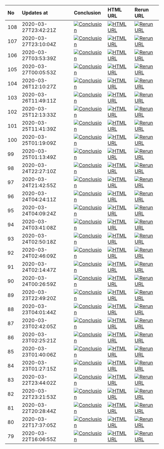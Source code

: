 | No  | Updates at           | Conclusion                                                                    | HTML URL                                                                                                                                            | Rerun URL                                                                                                                                                            |
| :-- | :------------------- | :---------------------------------------------------------------------------- | :-------------------------------------------------------------------------------------------------------------------------------------------------- | :------------------------------------------------------------------------------------------------------------------------------------------------------------------- |
| 108 | 2020-03-27T23:42:21Z | [![Conclusion](https://img.shields.io/badge/build-pass-brightgreen)](success) | [![HTML URL](https://img.shields.io/badge/build-fail-red)](https://github.com/e2e-boilerplate/cypress-es-modules-chai-assert/actions/runs/64985209) | [![Rerun URL](https://img.shields.io/badge/build-fail-red)](https://api.github.com/repos/e2e-boilerplate/cypress-es-modules-chai-assert/actions/runs/64985209/rerun) |
| 107 | 2020-03-27T23:10:04Z | [![Conclusion](https://img.shields.io/badge/build-pass-brightgreen)](success) | [![HTML URL](https://img.shields.io/badge/build-fail-red)](https://github.com/e2e-boilerplate/cypress-es-modules-chai-assert/actions/runs/64974138) | [![Rerun URL](https://img.shields.io/badge/build-fail-red)](https://api.github.com/repos/e2e-boilerplate/cypress-es-modules-chai-assert/actions/runs/64974138/rerun) |
| 106 | 2020-03-27T03:53:39Z | [![Conclusion](https://img.shields.io/badge/build-pass-brightgreen)](success) | [![HTML URL](https://img.shields.io/badge/build-fail-red)](https://github.com/e2e-boilerplate/cypress-es-modules-chai-assert/actions/runs/64316337) | [![Rerun URL](https://img.shields.io/badge/build-fail-red)](https://api.github.com/repos/e2e-boilerplate/cypress-es-modules-chai-assert/actions/runs/64316337/rerun) |
| 105 | 2020-03-27T00:05:53Z | [![Conclusion](https://img.shields.io/badge/build-pass-brightgreen)](success) | [![HTML URL](https://img.shields.io/badge/build-fail-red)](https://github.com/e2e-boilerplate/cypress-es-modules-chai-assert/actions/runs/64212222) | [![Rerun URL](https://img.shields.io/badge/build-fail-red)](https://api.github.com/repos/e2e-boilerplate/cypress-es-modules-chai-assert/actions/runs/64212222/rerun) |
| 104 | 2020-03-26T12:10:27Z | [![Conclusion](https://img.shields.io/badge/build-pass-brightgreen)](success) | [![HTML URL](https://img.shields.io/badge/build-fail-red)](https://github.com/e2e-boilerplate/cypress-es-modules-chai-assert/actions/runs/63768380) | [![Rerun URL](https://img.shields.io/badge/build-fail-red)](https://api.github.com/repos/e2e-boilerplate/cypress-es-modules-chai-assert/actions/runs/63768380/rerun) |
| 103 | 2020-03-26T11:49:11Z | [![Conclusion](https://img.shields.io/badge/build-pass-brightgreen)](success) | [![HTML URL](https://img.shields.io/badge/build-fail-red)](https://github.com/e2e-boilerplate/cypress-es-modules-chai-assert/actions/runs/63750965) | [![Rerun URL](https://img.shields.io/badge/build-fail-red)](https://api.github.com/repos/e2e-boilerplate/cypress-es-modules-chai-assert/actions/runs/63750965/rerun) |
| 102 | 2020-03-25T12:13:33Z | [![Conclusion](https://img.shields.io/badge/build-pass-brightgreen)](success) | [![HTML URL](https://img.shields.io/badge/build-fail-red)](https://github.com/e2e-boilerplate/cypress-es-modules-chai-assert/actions/runs/62974122) | [![Rerun URL](https://img.shields.io/badge/build-fail-red)](https://api.github.com/repos/e2e-boilerplate/cypress-es-modules-chai-assert/actions/runs/62974122/rerun) |
| 101 | 2020-03-25T11:41:39Z | [![Conclusion](https://img.shields.io/badge/build-pass-brightgreen)](success) | [![HTML URL](https://img.shields.io/badge/build-fail-red)](https://github.com/e2e-boilerplate/cypress-es-modules-chai-assert/actions/runs/62952743) | [![Rerun URL](https://img.shields.io/badge/build-fail-red)](https://api.github.com/repos/e2e-boilerplate/cypress-es-modules-chai-assert/actions/runs/62952743/rerun) |
| 100 | 2020-03-25T01:19:09Z | [![Conclusion](https://img.shields.io/badge/build-pass-brightgreen)](success) | [![HTML URL](https://img.shields.io/badge/build-fail-red)](https://github.com/e2e-boilerplate/cypress-es-modules-chai-assert/actions/runs/62659579) | [![Rerun URL](https://img.shields.io/badge/build-fail-red)](https://api.github.com/repos/e2e-boilerplate/cypress-es-modules-chai-assert/actions/runs/62659579/rerun) |
| 99  | 2020-03-25T01:13:49Z | [![Conclusion](https://img.shields.io/badge/build-pass-brightgreen)](success) | [![HTML URL](https://img.shields.io/badge/build-fail-red)](https://github.com/e2e-boilerplate/cypress-es-modules-chai-assert/actions/runs/62657811) | [![Rerun URL](https://img.shields.io/badge/build-fail-red)](https://api.github.com/repos/e2e-boilerplate/cypress-es-modules-chai-assert/actions/runs/62657811/rerun) |
| 98  | 2020-03-24T22:27:10Z | [![Conclusion](https://img.shields.io/badge/build-pass-brightgreen)](success) | [![HTML URL](https://img.shields.io/badge/build-fail-red)](https://github.com/e2e-boilerplate/cypress-es-modules-chai-assert/actions/runs/62573038) | [![Rerun URL](https://img.shields.io/badge/build-fail-red)](https://api.github.com/repos/e2e-boilerplate/cypress-es-modules-chai-assert/actions/runs/62573038/rerun) |
| 97  | 2020-03-24T21:42:55Z | [![Conclusion](https://img.shields.io/badge/build-pass-brightgreen)](success) | [![HTML URL](https://img.shields.io/badge/build-fail-red)](https://github.com/e2e-boilerplate/cypress-es-modules-chai-assert/actions/runs/62548419) | [![Rerun URL](https://img.shields.io/badge/build-fail-red)](https://api.github.com/repos/e2e-boilerplate/cypress-es-modules-chai-assert/actions/runs/62548419/rerun) |
| 96  | 2020-03-24T04:24:11Z | [![Conclusion](https://img.shields.io/badge/build-pass-brightgreen)](success) | [![HTML URL](https://img.shields.io/badge/build-fail-red)](https://github.com/e2e-boilerplate/cypress-es-modules-chai-assert/actions/runs/61951851) | [![Rerun URL](https://img.shields.io/badge/build-fail-red)](https://api.github.com/repos/e2e-boilerplate/cypress-es-modules-chai-assert/actions/runs/61951851/rerun) |
| 95  | 2020-03-24T04:09:24Z | [![Conclusion](https://img.shields.io/badge/build-pass-brightgreen)](success) | [![HTML URL](https://img.shields.io/badge/build-fail-red)](https://github.com/e2e-boilerplate/cypress-es-modules-chai-assert/actions/runs/61947688) | [![Rerun URL](https://img.shields.io/badge/build-fail-red)](https://api.github.com/repos/e2e-boilerplate/cypress-es-modules-chai-assert/actions/runs/61947688/rerun) |
| 94  | 2020-03-24T03:41:08Z | [![Conclusion](https://img.shields.io/badge/build-pass-brightgreen)](success) | [![HTML URL](https://img.shields.io/badge/build-fail-red)](https://github.com/e2e-boilerplate/cypress-es-modules-chai-assert/actions/runs/61932730) | [![Rerun URL](https://img.shields.io/badge/build-fail-red)](https://api.github.com/repos/e2e-boilerplate/cypress-es-modules-chai-assert/actions/runs/61932730/rerun) |
| 93  | 2020-03-24T02:50:18Z | [![Conclusion](https://img.shields.io/badge/build-pass-brightgreen)](success) | [![HTML URL](https://img.shields.io/badge/build-fail-red)](https://github.com/e2e-boilerplate/cypress-es-modules-chai-assert/actions/runs/61911141) | [![Rerun URL](https://img.shields.io/badge/build-fail-red)](https://api.github.com/repos/e2e-boilerplate/cypress-es-modules-chai-assert/actions/runs/61911141/rerun) |
| 92  | 2020-03-24T02:46:09Z | [![Conclusion](https://img.shields.io/badge/build-pass-brightgreen)](success) | [![HTML URL](https://img.shields.io/badge/build-fail-red)](https://github.com/e2e-boilerplate/cypress-es-modules-chai-assert/actions/runs/61909781) | [![Rerun URL](https://img.shields.io/badge/build-fail-red)](https://api.github.com/repos/e2e-boilerplate/cypress-es-modules-chai-assert/actions/runs/61909781/rerun) |
| 91  | 2020-03-24T02:14:47Z | [![Conclusion](https://img.shields.io/badge/build-pass-brightgreen)](success) | [![HTML URL](https://img.shields.io/badge/build-fail-red)](https://github.com/e2e-boilerplate/cypress-es-modules-chai-assert/actions/runs/61899676) | [![Rerun URL](https://img.shields.io/badge/build-fail-red)](https://api.github.com/repos/e2e-boilerplate/cypress-es-modules-chai-assert/actions/runs/61899676/rerun) |
| 90  | 2020-03-24T00:26:59Z | [![Conclusion](https://img.shields.io/badge/build-pass-brightgreen)](success) | [![HTML URL](https://img.shields.io/badge/build-fail-red)](https://github.com/e2e-boilerplate/cypress-es-modules-chai-assert/actions/runs/61854263) | [![Rerun URL](https://img.shields.io/badge/build-fail-red)](https://api.github.com/repos/e2e-boilerplate/cypress-es-modules-chai-assert/actions/runs/61854263/rerun) |
| 89  | 2020-03-23T22:49:20Z | [![Conclusion](https://img.shields.io/badge/build-pass-brightgreen)](success) | [![HTML URL](https://img.shields.io/badge/build-fail-red)](https://github.com/e2e-boilerplate/cypress-es-modules-chai-assert/actions/runs/61798198) | [![Rerun URL](https://img.shields.io/badge/build-fail-red)](https://api.github.com/repos/e2e-boilerplate/cypress-es-modules-chai-assert/actions/runs/61798198/rerun) |
| 88  | 2020-03-23T04:01:44Z | [![Conclusion](https://img.shields.io/badge/build-pass-brightgreen)](success) | [![HTML URL](https://img.shields.io/badge/build-fail-red)](https://github.com/e2e-boilerplate/cypress-es-modules-chai-assert/actions/runs/61151000) | [![Rerun URL](https://img.shields.io/badge/build-fail-red)](https://api.github.com/repos/e2e-boilerplate/cypress-es-modules-chai-assert/actions/runs/61151000/rerun) |
| 87  | 2020-03-23T02:42:05Z | [![Conclusion](https://img.shields.io/badge/build-pass-brightgreen)](success) | [![HTML URL](https://img.shields.io/badge/build-fail-red)](https://github.com/e2e-boilerplate/cypress-es-modules-chai-assert/actions/runs/61122120) | [![Rerun URL](https://img.shields.io/badge/build-fail-red)](https://api.github.com/repos/e2e-boilerplate/cypress-es-modules-chai-assert/actions/runs/61122120/rerun) |
| 86  | 2020-03-23T02:25:21Z | [![Conclusion](https://img.shields.io/badge/build-pass-brightgreen)](success) | [![HTML URL](https://img.shields.io/badge/build-fail-red)](https://github.com/e2e-boilerplate/cypress-es-modules-chai-assert/actions/runs/61116957) | [![Rerun URL](https://img.shields.io/badge/build-fail-red)](https://api.github.com/repos/e2e-boilerplate/cypress-es-modules-chai-assert/actions/runs/61116957/rerun) |
| 85  | 2020-03-23T01:40:06Z | [![Conclusion](https://img.shields.io/badge/build-pass-brightgreen)](success) | [![HTML URL](https://img.shields.io/badge/build-fail-red)](https://github.com/e2e-boilerplate/cypress-es-modules-chai-assert/actions/runs/61098566) | [![Rerun URL](https://img.shields.io/badge/build-fail-red)](https://api.github.com/repos/e2e-boilerplate/cypress-es-modules-chai-assert/actions/runs/61098566/rerun) |
| 84  | 2020-03-23T01:27:15Z | [![Conclusion](https://img.shields.io/badge/build-pass-brightgreen)](success) | [![HTML URL](https://img.shields.io/badge/build-fail-red)](https://github.com/e2e-boilerplate/cypress-es-modules-chai-assert/actions/runs/61095428) | [![Rerun URL](https://img.shields.io/badge/build-fail-red)](https://api.github.com/repos/e2e-boilerplate/cypress-es-modules-chai-assert/actions/runs/61095428/rerun) |
| 83  | 2020-03-22T23:44:02Z | [![Conclusion](https://img.shields.io/badge/build-pass-brightgreen)](success) | [![HTML URL](https://img.shields.io/badge/build-fail-red)](https://github.com/e2e-boilerplate/cypress-es-modules-chai-assert/actions/runs/61047395) | [![Rerun URL](https://img.shields.io/badge/build-fail-red)](https://api.github.com/repos/e2e-boilerplate/cypress-es-modules-chai-assert/actions/runs/61047395/rerun) |
| 82  | 2020-03-22T23:21:53Z | [![Conclusion](https://img.shields.io/badge/build-pass-brightgreen)](success) | [![HTML URL](https://img.shields.io/badge/build-fail-red)](https://github.com/e2e-boilerplate/cypress-es-modules-chai-assert/actions/runs/61041936) | [![Rerun URL](https://img.shields.io/badge/build-fail-red)](https://api.github.com/repos/e2e-boilerplate/cypress-es-modules-chai-assert/actions/runs/61041936/rerun) |
| 81  | 2020-03-22T20:28:44Z | [![Conclusion](https://img.shields.io/badge/build-pass-brightgreen)](success) | [![HTML URL](https://img.shields.io/badge/build-fail-red)](https://github.com/e2e-boilerplate/cypress-es-modules-chai-assert/actions/runs/60977264) | [![Rerun URL](https://img.shields.io/badge/build-fail-red)](https://api.github.com/repos/e2e-boilerplate/cypress-es-modules-chai-assert/actions/runs/60977264/rerun) |
| 80  | 2020-03-22T17:37:05Z | [![Conclusion](https://img.shields.io/badge/build-pass-brightgreen)](success) | [![HTML URL](https://img.shields.io/badge/build-fail-red)](https://github.com/e2e-boilerplate/cypress-es-modules-chai-assert/actions/runs/60907697) | [![Rerun URL](https://img.shields.io/badge/build-fail-red)](https://api.github.com/repos/e2e-boilerplate/cypress-es-modules-chai-assert/actions/runs/60907697/rerun) |
| 79  | 2020-03-22T16:06:55Z | [![Conclusion](https://img.shields.io/badge/build-pass-brightgreen)](success) | [![HTML URL](https://img.shields.io/badge/build-fail-red)](https://github.com/e2e-boilerplate/cypress-es-modules-chai-assert/actions/runs/60873436) | [![Rerun URL](https://img.shields.io/badge/build-fail-red)](https://api.github.com/repos/e2e-boilerplate/cypress-es-modules-chai-assert/actions/runs/60873436/rerun) |